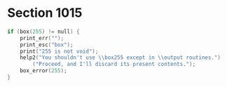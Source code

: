 # Section 1015

```c << Ensure that box 255 is empty before output >>=
if (box(255) != null) {
    print_err("");
    print_esc("box");
    print("255 is not void");
    help2("You shouldn't use \\box255 except in \\output routines.")
        ("Proceed, and I'll discard its present contents.");
    box_error(255);
}
```
